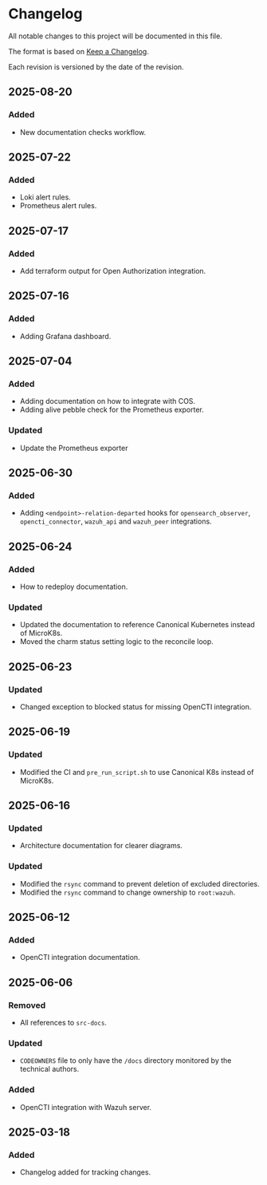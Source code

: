 # Changelog

All notable changes to this project will be documented in this file.

The format is based on [Keep a Changelog](https://keepachangelog.com/en/1.1.0/).

Each revision is versioned by the date of the revision.

## 2025-08-20

### Added

- New documentation checks workflow.

## 2025-07-22

### Added

- Loki alert rules.
- Prometheus alert rules.


## 2025-07-17

### Added

- Add terraform output for Open Authorization integration.

## 2025-07-16

### Added

- Adding Grafana dashboard.

## 2025-07-04

### Added

- Adding documentation on how to integrate with COS.
- Adding alive pebble check for the Prometheus exporter.

### Updated

- Update the Prometheus exporter

## 2025-06-30

### Added

- Adding `<endpoint>-relation-departed` hooks for `opensearch_observer`, 
`opencti_connector`, `wazuh_api` and `wazuh_peer` integrations.

## 2025-06-24

### Added

- How to redeploy documentation.

### Updated

- Updated the documentation to reference Canonical Kubernetes instead of MicroK8s.
- Moved the charm status setting logic to the reconcile loop.

## 2025-06-23

### Updated

- Changed exception to blocked status for missing OpenCTI integration.

## 2025-06-19

### Updated

- Modified the CI and `pre_run_script.sh` to use Canonical K8s instead of MicroK8s.

## 2025-06-16

### Updated

- Architecture documentation for clearer diagrams.

### Updated

- Modified the `rsync` command to prevent deletion of excluded directories. 
- Modified the `rsync` command to change ownership to `root:wazuh`. 

## 2025-06-12

### Added

- OpenCTI integration documentation.

## 2025-06-06

### Removed

- All references to `src-docs`.

### Updated

- `CODEOWNERS` file to only have the `/docs` directory monitored by the technical authors.

### Added

- OpenCTI integration with Wazuh server.

## 2025-03-18

### Added

- Changelog added for tracking changes.
